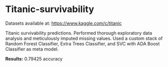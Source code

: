 # Titanic-survivability
Datasets available at:
https://www.kaggle.com/c/titanic

Titanic survivability predictions. Performed thorough exploratory data analysis and meticulously imputed missing values. Used a custom stack of Random Forest Classifier, Extra Trees Classifier, and SVC with ADA Boost Classifier as meta model.	

<b>Results:</b> 0.79425 accuracy
